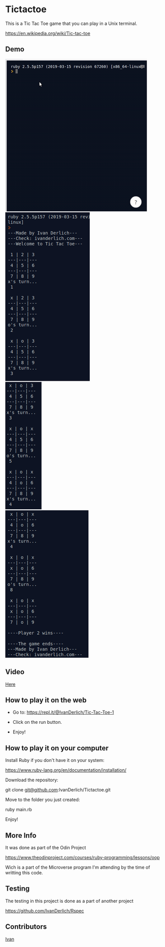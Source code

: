 # Tictactoe

This is a Tic Tac Toe game that you can play in a Unix terminal.

https://en.wikipedia.org/wiki/Tic-tac-toe

## Demo
![](doc/../docs/tictactoe-js.gif)<br>
![](docs/1.png)<br>
![](docs/2.png)<br>
![](docs/3.png)

## Video

[Here](https://youtu.be/p8lbpEYSpKU)

## How to play it on the web

- Go to: https://repl.it/@IvanDerlich/Tic-Tac-Toe-1

- Click on the run button.

- Enjoy!

## How to play it on your computer

Install Ruby if you don't have it on your system:

https://www.ruby-lang.org/en/documentation/installation/

Download the repository:

  git clone git@github.com:IvanDerlich/Tictactoe.git

Move to the folder you just created:

  ruby main.rb

Enjoy!

## More Info

It was done as part of the Odin Project

https://www.theodinproject.com/courses/ruby-programming/lessons/oop

Wich is a part of the Microverse program I'm attending by the time of writting this code.

## Testing

The testing in this project is done as a part of another project

https://github.com/IvanDerlich/Rspec

## Contributors

[Ivan](https://github.com/IvanDerlich)
